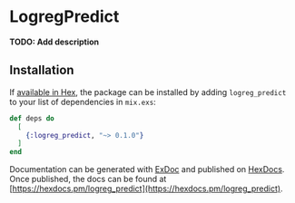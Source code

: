 # LogregPredict

**TODO: Add description**

## Installation

If [available in Hex](https://hex.pm/docs/publish), the package can be installed
by adding `logreg_predict` to your list of dependencies in `mix.exs`:

```elixir
def deps do
  [
    {:logreg_predict, "~> 0.1.0"}
  ]
end
```

Documentation can be generated with [ExDoc](https://github.com/elixir-lang/ex_doc)
and published on [HexDocs](https://hexdocs.pm). Once published, the docs can
be found at [https://hexdocs.pm/logreg_predict](https://hexdocs.pm/logreg_predict).

